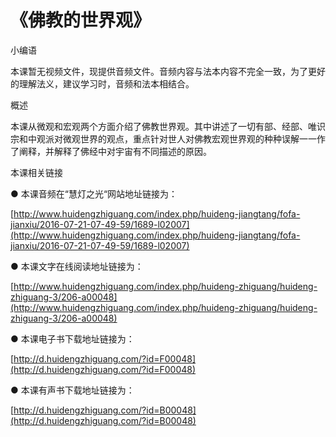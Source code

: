 # 《佛教的世界观》

小编语

本课暂无视频文件，现提供音频文件。音频内容与法本内容不完全一致，为了更好的理解法义，建议学习时，音频和法本相结合。

概述

本课从微观和宏观两个方面介绍了佛教世界观。其中讲述了一切有部、经部、唯识宗和中观派对微观世界的观点，重点针对世人对佛教宏观世界观的种种误解一一作了阐释，并解释了佛经中对宇宙有不同描述的原因。

本课相关链接

● 本课音频在“慧灯之光“网站地址链接为：

[http://www.huidengzhiguang.com/index.php/huideng-jiangtang/fofa-jianxiu/2016-07-21-07-49-59/1689-l02007](http://www.huidengzhiguang.com/index.php/huideng-jiangtang/fofa-jianxiu/2016-07-21-07-49-59/1689-l02007)

● 本课文字在线阅读地址链接为：

[http://www.huidengzhiguang.com/index.php/huideng-zhiguang/huideng-zhiguang-3/206-a00048](http://www.huidengzhiguang.com/index.php/huideng-zhiguang/huideng-zhiguang-3/206-a00048)

● 本课电子书下载地址链接为：

[http://d.huidengzhiguang.com/?id=F00048](http://d.huidengzhiguang.com/?id=F00048)

● 本课有声书下载地址链接为：

[http://d.huidengzhiguang.com/?id=B00048](http://d.huidengzhiguang.com/?id=B00048)

